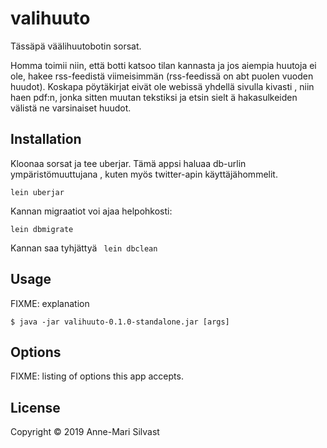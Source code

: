 # valihuuto
Tässäpä väälihuutobotin sorsat. 

Homma toimii niin, että botti katsoo tilan kannasta ja jos aiempia huutoja ei
 ole, hakee rss-feedistä viimeisimmän (rss-feedissä on abt puolen vuoden
  huudot). Koskapa pöytäkirjat eivät ole webissä yhdellä sivulla kivasti
  , niin haen pdf:n, jonka sitten muutan tekstiksi ja etsin sielt
  ä hakasulkeiden välistä ne varsinaiset huudot. 

## Installation
Kloonaa sorsat ja tee uberjar. Tämä appsi haluaa db-urlin ympäristömuuttujana
, kuten myös twitter-apin käyttäjähommelit.
 ``` 
lein uberjar
```
Kannan migraatiot voi ajaa helpohkosti:

``` 
lein dbmigrate
```
Kannan saa tyhjättyä 
     ``` 
    lein dbclean
    ```
    
## Usage

FIXME: explanation

    $ java -jar valihuuto-0.1.0-standalone.jar [args]

## Options

FIXME: listing of options this app accepts.


## License

Copyright © 2019 Anne-Mari Silvast
